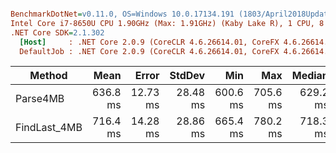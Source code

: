 ``` ini

BenchmarkDotNet=v0.11.0, OS=Windows 10.0.17134.191 (1803/April2018Update/Redstone4)
Intel Core i7-8650U CPU 1.90GHz (Max: 1.91GHz) (Kaby Lake R), 1 CPU, 8 logical and 4 physical cores
.NET Core SDK=2.1.302
  [Host]     : .NET Core 2.0.9 (CoreCLR 4.6.26614.01, CoreFX 4.6.26614.01), 64bit RyuJIT
  DefaultJob : .NET Core 2.0.9 (CoreCLR 4.6.26614.01, CoreFX 4.6.26614.01), 64bit RyuJIT


```
|       Method |     Mean |    Error |   StdDev |      Min |      Max |   Median |      Gen 0 |     Gen 1 |     Gen 2 | Allocated |
|------------- |---------:|---------:|---------:|---------:|---------:|---------:|-----------:|----------:|----------:|----------:|
|     Parse4MB | 636.8 ms | 12.73 ms | 28.48 ms | 600.6 ms | 705.6 ms | 629.2 ms |  6000.0000 | 4000.0000 | 4000.0000 |   2.52 MB |
| FindLast_4MB | 716.4 ms | 14.28 ms | 28.86 ms | 665.4 ms | 780.2 ms | 718.3 ms | 17000.0000 | 5000.0000 | 3000.0000 |  54.99 MB |
